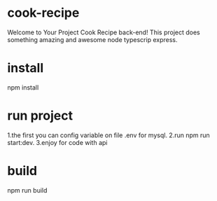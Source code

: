 # cook-recipe
Welcome to Your Project  Cook Recipe back-end! This project does something amazing and awesome node typescrip express.

# install
npm install

# run project
1.the first you can config variable on file .env for mysql.
2.run npm run start:dev.
3.enjoy for code with api


# build
npm run build



